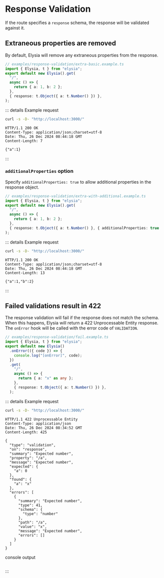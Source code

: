<!-- This file is automatically-generated. Do not edit. -->

<template v-if="false">

> [!CAUTION]
> This file has been automatically generated from the [examples in the `examples/response-validation` directory.](https://github.com/dtinth/elysia-by-example/tree/main/examples/response-validation).
> Do not directly edit this file, as it will be overwritten.
> [[View the live site here.]](https://dtinth.github.io/elysia-by-example/examples/response-validation.html)

</template>


# Response Validation

If the route specifies a `response` schema, the response will be validated against it.


## Extraneous properties are removed
By default, Elysia will remove any extraneous properties from the response.

```ts
// examples/response-validation/extra-basic.example.ts
import { Elysia, t } from "elysia";
export default new Elysia().get(
  "/",
  async () => {
    return { a: 1, b: 2 };
  },
  { response: t.Object({ a: t.Number() }) },
);

```


::: details Example request

<div style="margin-bottom: 0.5rem">

```sh
curl -s -D- "http://localhost:3000/"
```

</div>

```http
HTTP/1.1 200 OK
Content-Type: application/json;charset=utf-8
Date: Thu, 26 Dec 2024 08:44:18 GMT
Content-Length: 7

{"a":1}
```
:::

### `additionalProperties` option
Specify `additionalProperties: true` to allow additional properties in the response object.

```ts
// examples/response-validation/extra-with-additional.example.ts
import { Elysia, t } from "elysia";
export default new Elysia().get(
  "/",
  async () => {
    return { a: 1, b: 2 };
  },
  { response: t.Object({ a: t.Number() }, { additionalProperties: true }) },
);

```


::: details Example request

<div style="margin-bottom: 0.5rem">

```sh
curl -s -D- "http://localhost:3000/"
```

</div>

```http
HTTP/1.1 200 OK
Content-Type: application/json;charset=utf-8
Date: Thu, 26 Dec 2024 08:44:18 GMT
Content-Length: 13

{"a":1,"b":2}
```
:::

## Failed validations result in 422
The response validation will fail if the response does not match the schema.
When this happens, Elysia will return a 422 Unprocessable Entity response.
The `onError` hook will be called with the error code of `VALIDATION`.

```ts
// examples/response-validation/fail.example.ts
import { Elysia, t } from "elysia";
export default new Elysia()
  .onError(({ code }) => {
    console.log("[onError]", code);
  })
  .get(
    "/",
    async () => {
      return { a: "x" as any };
    },
    { response: t.Object({ a: t.Number() }) },
  );

```


::: details Example request

<div style="margin-bottom: 0.5rem">

```sh
curl -s -D- "http://localhost:3000/"
```

</div>

```http
HTTP/1.1 422 Unprocessable Entity
Content-Type: application/json
Date: Thu, 26 Dec 2024 08:34:52 GMT
Content-Length: 425

{
  "type": "validation",
  "on": "response",
  "summary": "Expected number",
  "property": "/a",
  "message": "Expected number",
  "expected": {
    "a": 0
  },
  "found": {
    "a": "x"
  },
  "errors": [
    {
      "summary": "Expected number",
      "type": 41,
      "schema": {
        "type": "number"
      },
      "path": "/a",
      "value": "x",
      "message": "Expected number",
      "errors": []
    }
  ]
}
```

<div style="margin-top: 0.5rem" class="language-ansi"><span class="lang">console output</span><pre style="background: black"><code style="color: white"><span v-html="&quot;[onError] VALIDATION&quot;"></span></code></pre></div>

:::
